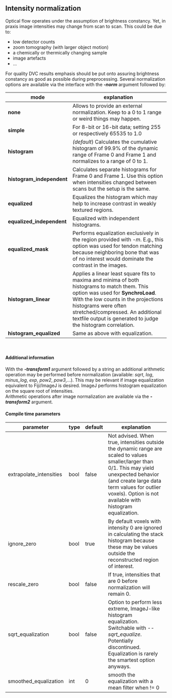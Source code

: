## Intensity normalization

Optical flow operates under the assumption of brightness constancy.
Yet, in praxis image intensities may change from scan to scan. This could be due to:
<br>
- low detector counts
- zoom tomography (with larger object motion)
- a chemically or thermically changing sample
- image artefacts
- ...

For quality DVC results emphasis should be put onto assuring brightness constancy as good as possible during preprocessing.
Several normalization options are available via the interface with the ***-norm*** argument followed by:

| mode | explanation |
|----|----|
| **none** | Allows to provide an external normalization. Keep to a 0 to 1 range or weird things may happen. |
| **simple** | For 8-bit or 16-bit data; setting 255 or respectively 65535 to 1.0 |
| **histogram** | *(default*) Calculates the cumulative histogram of 99.9% of the dynamic range of Frame 0 and Frame 1 and normalizes to a range of 0 to 1. |
| **histogram_independent** | Calculates separate histograms for Frame 0 and Frame 1. Use this option when intensities changed between scans but the setup is the same. |
| **equalized** | Equalizes the histogram which may help to increase contrast in weakly textured regions. |
| **equalized_independent** | Equalized with independent histograms. |
| **equalized_mask** | Performs equalization exclusively in the region provided with *-m*. E.g., this option was used for tendon matching because neighboring bone that was of no interest would dominate the contrast in the images. |
| **histogram_linear** |  Applies a linear least square fits to maxima and minima of both histograms to match them. This option was used for **SynchroLoad**. With the low counts in the projections histograms were often stretched/compressed. An additional textfile output is generated to judge the histogram correlation. |
| **histogram_equalized** | Same as above with equalization. |

<br>

#### Additional information
With the ***-transform1*** argument followed by a string an additional arithmetic operation may be performed before normalization
(available: *sqrt*, *log*, *minus_log*, *exp*, *pow2*, *pow3*,...).
This may be relevant if image equalization equivalent to Fiji/ImageJ is desired. ImageJ performs histogram equalization on the square root of intensities.
<br>
Arithmetic operations after image normalization are available via the ***-transform2*** argument.

#### Compile time parameters

| parameter | type | default | explanation |
|-----------|------|---------|-------------|
| extrapolate_intensities | bool | false | Not advised. When true, intensities outside the dynamic range are scaled to values smaller/larger than 0/1. This may yield unexpected behavior (and create large data term values for outlier voxels). Option is not available with histogram equalization. | 
| ignore_zero | bool | true | By default voxels with intensity 0 are ignored in calculating the stack histogram because these may be values outside the reconstructed region of interest. |
| rescale_zero | bool | false | If true, intensities that are 0 before normalization will remain 0. |
| sqrt_equalization | bool | false | Option to perform less extreme, ImageJ-like histogram equalization. Switchable with *--sqrt_equalize*. Potentially discontinued. Equalization is rarely the smartest option anyways. |
| smoothed_equalization | int | 0 | smooth the equalization with a mean filter when != 0 |

